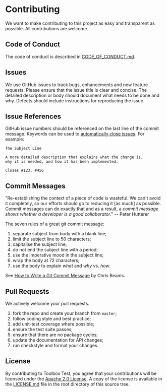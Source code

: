 # Contributing

We want to make contributing to this project as easy and transparent as possible. All contributions
are welcome.

## Code of Conduct

The code of conduct is described in [CODE_OF_CONDUCT.md](CODE_OF_CONDUCT.md).

## Issues

We use GitHub issues to track bugs, enhancements and new feature requests. Please ensure that the
issue title is clear and concise. The detailed description or body should document what needs to be
done and why. Defects should include instructions for reproducing the issue.

## Issue References

GitHub issue numbers should be referenced on the last line of the commit message. Keywords can be
used to [automatically close
issues](https://help.github.com/en/articles/closing-issues-using-keywords). For example:

```
The Subject Line

A more detailed description that explains what the change is,
why it is needed, and how it has been implemented.

Closes #123, #456
```

## Commit Messages

"Re-establishing the context of a piece of code is wasteful. We can't avoid it completely, so our
efforts should go to reducing it \[as much\] as possible. Commit messages can do exactly that and as
a result, a *commit message shows whether a developer is a good collaborator*." -- Peter Hutterer

The seven rules of a great git commit message:

1. separate subject from body with a blank line;
2. limit the subject line to 50 characters;
3. capitalise the subject line;
4. do not end the subject line with a period;
5. use the imperative mood in the subject line;
6. wrap the body at 72 characters;
7. use the body to explain _what_ and _why_ vs. _how_.

See [How to Write a Git Commit Message](http://chris.beams.io/posts/git-commit/) by Chris Beams.

## Pull Requests

We actively welcome your pull requests.

1. fork the repo and create your branch from `master`;
2. follow coding style and best practice;
3. add unit-test coverage where possible;
4. ensure the test suite passes;
5. ensure that there are no package cycles;
6. update the documentation for API changes;
7. run checkstyle and format your changes.

## License

By contributing to Toolbox Test, you agree that your contributions will be licensed under the
[Apache 2.0 License](https://www.apache.org/licenses/LICENSE-2.0). A copy of the license is
available in the [LICENSE.md](LICENSE.md) file in the root directory of this source tree.
